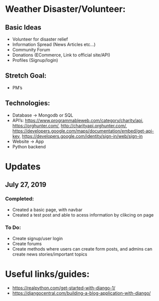 # Weather Disaster/Volunteer:
 ## **Basic Ideas**
  - Volunteer for disaster relief
  - Information Spread (News Articles etc…)
  - Community Forum
  - Donations (ECommerce, Link to official site/API)
  - Profiles (Signup/login)

 ## **Stretch Goal:**
   - PM’s
   
 ## **Technologies:**
  - Database → Mongodb or SQL
  - API’s: https://www.programmableweb.com/category/charity/api, https://orghunter.com/, http://charityapi.orghunter.com/, https://developers.google.com/maps/documentation/embed/get-api-key, https://developers.google.com/identity/sign-in/web/sign-in
  - Website → App
  - Python backend

# Updates
 ## **July 27, 2019**
  ### Completed: 
  - Created a basic page, with navbar
  - Created a test post and able to acess information by clikcing on page
  ### To Do: 
   - Create signup/user login
   - Create forums
   - Create methods where users can create form posts, and admins can create news stories/important topics
# Useful links/guides:
 - https://realpython.com/get-started-with-django-1/
 - https://djangocentral.com/building-a-blog-application-with-django/
